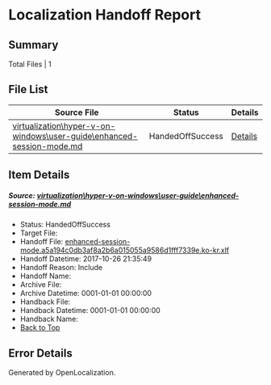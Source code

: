 # <a name='report-top'></a> Localization Handoff Report

## Summary
 Total Files | 1

## File List
 Source File | Status | Details 
 ----------- | ------ | ------- 
 [virtualization\hyper-v-on-windows\user-guide\enhanced-session-mode.md](https://github.com/Microsoft/Virtualization-Documentation-Private/blob/35f4fe0a1d4c7ece5353013ac667d02337eea141/virtualization/hyper-v-on-windows/user-guide/enhanced-session-mode.md) | HandedOffSuccess | [Details](#a473190abf73674a37c814137656f9325412c122215)

## Item Details
##### <a name='a473190abf73674a37c814137656f9325412c122215'></a> Source: [virtualization\hyper-v-on-windows\user-guide\enhanced-session-mode.md](https://github.com/Microsoft/Virtualization-Documentation-Private/blob/35f4fe0a1d4c7ece5353013ac667d02337eea141/virtualization/hyper-v-on-windows/user-guide/enhanced-session-mode.md)
* Status: HandedOffSuccess
* Target File: 
* Handoff File: [enhanced-session-mode.a5a194c0db3af8a2b6a015055a9586d1fff7339e.ko-kr.xlf](https://github.com/MicrosoftDocs/Virtualization-Documentation-Private.handoff/blob/f3e59156643229c6c8d4531037262b112537c2c3/ol-handoff/MicrosoftDocs/Virtualization-Documentation-Private.ko-kr/live/enhanced-session-mode.a5a194c0db3af8a2b6a015055a9586d1fff7339e.ko-kr.xlf)
* Handoff Datetime: 2017-10-26 21:35:49
* Handoff Reason: Include
* Handoff Name: 
* Archive File: 
* Archive Datetime: 0001-01-01 00:00:00
* Handback File: 
* Handback Datetime: 0001-01-01 00:00:00
* Handback Name: 
* [Back to Top](#report-top)


## Error Details

Generated by OpenLocalization.
